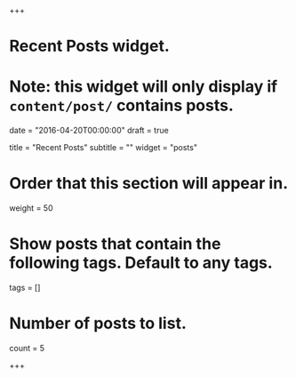 +++
# Recent Posts widget.
# Note: this widget will only display if `content/post/` contains posts.

date = "2016-04-20T00:00:00"
draft = true 

title = "Recent Posts"
subtitle = ""
widget = "posts"

# Order that this section will appear in.
weight = 50

# Show posts that contain the following tags. Default to any tags.
tags = []

# Number of posts to list.
count = 5

+++

